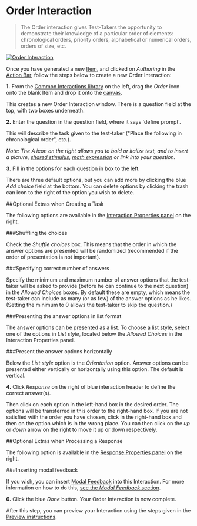 <!--
    created_at: 2016-12-15
    authors:         
      - Catherine Pease
--> 

# Order Interaction

>The Order interaction gives Test-Takers the opportunity to demonstrate their knowledge of a particular order of elements: chronological orders, priority orders, alphabetical or numerical orders, orders of size, etc.

[![Order Interaction]()](https://www.youtube.com/watch?v=ocF1RrjKZTI)

Once you have generated a new [Item](../appendix/glossary.md#item), and clicked on *Authoring* in the [Action Bar](../appendix/glossary.md#action-bar), follow the steps below to create a new Order Interaction:

**1.** From the [Common Interactions library](../appendix/glossary.md#common-interactions-library) on the left, drag the *Order* icon onto the blank Item and drop it onto the [canvas](../appendix/glossary.md#canvas).

This creates a new Order Interaction window. There is a question field at the top, with two boxes underneath.

**2.** Enter the question in the question field, where it says 'define prompt'.

This will describe the task given to the test-taker ("Place the following in chronological order", etc.). 

*Note: The A icon on the right allows you to bold or italize text, and to insert a picture, [shared stimulus](../appendix/glossary.md#shared-stimulus), [math expression](../appendix/glossary.md#math-expression) or link into your question.*

**3.** Fill in the options for each question in box to the left.

There are three default options, but you can add more by clicking the blue *Add choice* field at the bottom. You can delete options by clicking the trash can icon to the right of the option you wish to delete.

<aside class="optional-extras">
##Optional Extras when Creating a Task

The following options are available in the [Interaction Properties panel](../appendix/glossary.md#interaction-properties-panel) on the right.

###Shuffling the choices

Check the *Shuffle choices* box. This means that the order in which the answer options are presented will be randomized (recommended if the order of presentation is not important).

###Specifying correct number of answers

Specify the minimum and maximum number of answer options that the test-taker will be asked to provide (before he can continue to the next question) in the *Allowed Choices* boxes. By default these are empty, which means the test-taker can include as many (or as few) of the answer options as he likes. (Setting the minimum to 0 allows the test-taker to skip the question.)

###Presenting the answer options in list format

The answer options can be presented as a list. To choose a [list style](../appendix/glossary.md#list-style), select one of the options in *List style*, located below the *Allowed Choices* in the Interaction Properties panel.

###Present the answer options horizontally

Below the *List style* option is the *Orientation* option. Answer options can be presented either vertically or horizontally using this option. The default is vertical.
</aside>

**4.** Click *Response* on the right of blue interaction header to define the correct answer(s).

Then click on each option in the left-hand box in the desired order. The options will be transferred in this order to the right-hand box. If you are not satisfied with the order you have chosen, click in the right-hand box and then on the option which is in the wrong place. You can then click on the *up* or *down* arrow on the right to move it up or down respectively.

<aside class="optional-extras">
##Optional Extras when Processing a Response

The following option is available in the [Response Properties panel](../appendix/glossary.md#response-properties-panel) on the right.

###Inserting modal feedback

If you wish, you can insert [Modal Feedback](../appendix/glossary.md#modal-feedback) into this Interaction. For more information on how to do this, [see the *Modal Feedback* section](../items/modal-feedback.md).
</aside>


**6.** Click the blue *Done* button. Your Order Interaction is now complete.

After this step, you can preview your Interaction using the steps given in the [Preview instructions](../items/preview.md).
